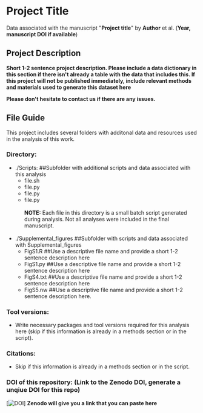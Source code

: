 # Project Title
Data associated with the manuscript "**Project title**" by **Author** et al. (**Year, manuscript DOI if available**)

## Project Description
**Short 1-2 sentence project description. Please include a data dictionary in this section if there isn't already a table with the data that includes this. If this project will not be published immediately, include relevant methods and materials used to generate this dataset here**

**Please don't hesitate to contact us if there are any issues.**

## File Guide
This project includes several folders with additonal data and resources used in the analysis of this work. 

### Directory:
- ./Scripts: ##Subfolder with additional scripts and data associated with this analysis
  - file.sh
  - file.py
  - file.py
  - file.py
  </br></br> **NOTE:** Each file in this directory is a small batch script generated during analysis. Not all analyses were included in the final manuscript. </br></br>
- ./Supplemental_figures ##Subfolder with scripts and data associated with Supplemental_figures
  - FigS1.R ##Use a descriptive file name and provide a short 1-2 sentence description here
  - FigS1.py ##Use a descriptive file name and provide a short 1-2 sentence description here
  - FigS4.txt ##Use a descriptive file name and provide a short 1-2 sentence description here
  - FigS5.nw ##Use a descriptive file name and provide a short 1-2 sentence description here.

### Tool versions:
  - Write necessary packages and tool versions required for this analysis here (skip if this information is already in a methods section or in the script).

### Citations:
  - Skip if this information is already in a methods section or in the script.


### DOI of this repository: (Link to the Zenodo DOI, generate a unqiue DOI for this repo)
[![DOI](https://zenodo.org/)] **Zenodo will give you a link that you can paste here**



